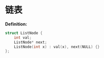 # 链表

**Definition:**

```cpp
struct ListNode {
    int val;
    ListNode* next;
    ListNode(int x) : val(x), next(NULL) {}
};
```

